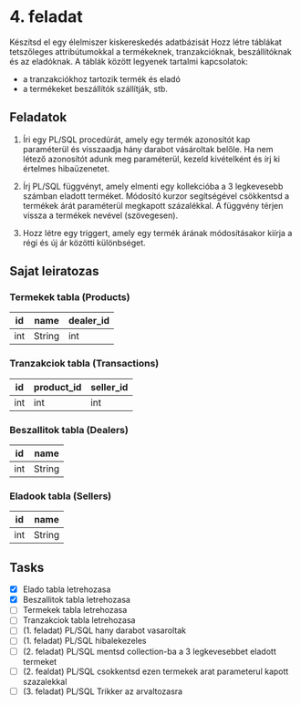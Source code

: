 # 4. feladat

Készítsd el egy élelmiszer kiskereskedés adatbázisát
Hozz létre táblákat tetszőleges attribútumokkal a termékeknek, tranzakcióknak, beszállítóknak és az eladóknak.
A táblák között legyenek tartalmi kapcsolatok:
-  a tranzakciókhoz tartozik termék és eladó
- a termékeket beszállítók szállítják, stb.

## Feladatok

1. Íri egy PL/SQL procedúrát, amely egy termék azonosítót kap paraméterül és visszaadja hány darabot vásároltak belőle. Ha nem létező azonosítót adunk meg paraméterül, kezeld kivételként és írj ki értelmes hibaüzenetet.

2. Írj PL/SQL függvényt, amely elmenti egy kollekcióba a 3 legkevesebb számban eladott terméket. Módosító kurzor segítségével csökkentsd a termékek árát paraméterül megkapott százalékkal. A függvény térjen vissza a termékek nevével (szövegesen).

3. Hozz létre egy triggert, amely egy termék árának módosításakor kiírja a régi és új ár közötti különbséget.

## Sajat leiratozas

### Termekek tabla (Products)

| id | name | dealer_id |
|----|------|--------|
|int|String|int|

### Tranzakciok tabla (Transactions)

| id | product_id | seller_id |
|----|------|--------|
|int|int|int|

### Beszallitok tabla (Dealers)

| id | name |
|----|------|
|int|String|

### Eladook tabla (Sellers)

| id | name |
|----|------|
|int|String|

## Tasks

- [x] Elado tabla letrehozasa
- [x] Beszallitok tabla letrehozasa
- [ ] Termekek tabla letrehozasa
- [ ] Tranzakciok tabla letrehozasa
- [ ] (1. feladat) PL/SQL hany darabot vasaroltak
- [ ] (1. feladat) PL/SQL hibalekezeles
- [ ] (2. feladat) PL/SQL mentsd collection-ba a 3 legkevesebbet eladott termeket
- [ ] (2. fealdat) PL/SQL csokkentsd ezen termekek arat parameterul kapott szazalekkal
- [ ] (3. feladat) PL/SQL Trikker az arvaltozasra 